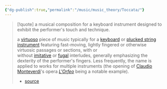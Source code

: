 ```yaml
---
{"dg-publish":true,"permalink":"/music/music_theory/Toccata/"}
---
```


> [!quote]
> a musical composition for a keyboard instrument designed to exhibit the performer's touch and technique.
> 
> a [virtuoso](https://en.wikipedia.org/wiki/Virtuoso "Virtuoso") piece of music typically for a [keyboard](https://en.wikipedia.org/wiki/Keyboard_instrument "Keyboard instrument") or [plucked string instrument](https://en.wikipedia.org/wiki/Plucked_string_instrument "Plucked string instrument") featuring fast-moving, lightly fingered or otherwise virtuosic passages or sections, with or without [imitative](https://en.wikipedia.org/wiki/Imitation_(music) "Imitation (music)") or [fugal](https://en.wikipedia.org/wiki/Fugue "Fugue") interludes, generally emphasizing the dexterity of the performer's fingers. Less frequently, the name is applied to works for multiple instruments (the opening of [Claudio Monteverdi](https://en.wikipedia.org/wiki/Claudio_Monteverdi "Claudio Monteverdi")'s opera _[L'Orfeo](https://en.wikipedia.org/wiki/L%27Orfeo "L'Orfeo")_ being a notable example).
> 
> - [source](https://en.wikipedia.org/wiki/Toccata)

